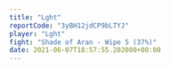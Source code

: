 ```yaml
---
title: "Lght"
reportCode: "3yBH12jdCP9bLTYJ"
player: "Lght"
fight: "Shade of Aran - Wipe 5 (37%)"
date: 2021-06-07T18:57:55.202000+00:00
---
```

